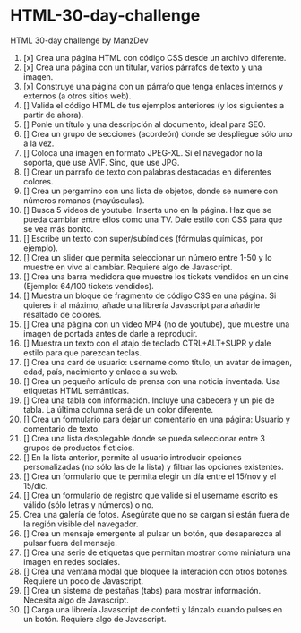 # HTML-30-day-challenge

HTML 30-day challenge by ManzDev

1. [x] Crea una página HTML con código CSS desde un archivo diferente.
2. [x] Crea una página con un titular, varios párrafos de texto y una imagen.
3. [x] Construye una página con un párrafo que tenga enlaces internos y externos (a otros sitios web).
4. [] Valida el código HTML de tus ejemplos anteriores (y los siguientes a partir de ahora).
5. [] Ponle un título y una descripción al documento, ideal para SEO.
6. [] Crea un grupo de secciones (acordeón) donde se despliegue sólo uno a la vez.
7. [] Coloca una imagen en formato JPEG-XL. Si el navegador no la soporta, que use AVIF. Sino, que use JPG.
8. [] Crear un párrafo de texto con palabras destacadas en diferentes colores.
9. [] Crea un pergamino con una lista de objetos, donde se numere con números romanos (mayúsculas).
10. [] Busca 5 videos de youtube. Inserta uno en la página. Haz que se pueda cambiar entre ellos como una TV. Dale estilo con CSS para que se vea más bonito.
11. [] Escribe un texto con super/subíndices (fórmulas químicas, por ejemplo).
12. [] Crea un slider que permita seleccionar un número entre 1-50 y lo muestre en vivo al cambiar. Requiere algo de Javascript.
13. [] Crea una barra medidora que muestre los tickets vendidos en un cine (Ejemplo: 64/100 tickets vendidos).
14. [] Muestra un bloque de fragmento de código CSS en una página. Si quieres ir al máximo, añade una librería Javascript para añadirle resaltado de colores.
15. [] Crea una página con un video MP4 (no de youtube), que muestre una imagen de portada antes de darle a reproducir.
16. [] Muestra un texto con el atajo de teclado CTRL+ALT+SUPR y dale estilo para que parezcan teclas.
17. [] Crea una card de usuario: username como título, un avatar de imagen, edad, país, nacimiento y enlace a su web.
18. [] Crea un pequeño artículo de prensa con una noticia inventada. Usa etiquetas HTML semánticas.
19. [] Crea una tabla con información. Incluye una cabecera y un pie de tabla. La última columna será de un color diferente.
20. [] Crea un formulario para dejar un comentario en una página: Usuario y comentario de texto.
21. [] Crea una lista desplegable donde se pueda seleccionar entre 3 grupos de productos ficticios.
22. [] En la lista anterior, permite al usuario introducir opciones personalizadas (no sólo las de la lista) y filtrar las opciones existentes.
23. [] Crea un formulario que te permita elegir un día entre el 15/nov y el 15/dic.
24. [] Crea un formulario de registro que valide si el username escrito es válido (sólo letras y números) o no.
25. Crea una galería de fotos. Asegúrate que no se cargan si están fuera de la región visible del navegador.
26. [] Crea un mensaje emergente al pulsar un botón, que desaparezca al pulsar fuera del mensaje.
27. [] Crea una serie de etiquetas que permitan mostrar como miniatura una imagen en redes sociales.
28. [] Crea una ventana modal que bloquee la interación con otros botones. Requiere un poco de Javascript.
29. [] Crea un sistema de pestañas (tabs) para mostrar información. Necesita algo de Javascript.
30. [] Carga una librería Javascript de confetti y lánzalo cuando pulses en un botón. Requiere algo de Javascript.
